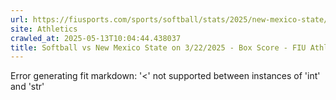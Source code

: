 ```yaml
---
url: https://fiusports.com/sports/softball/stats/2025/new-mexico-state/boxscore/12811
site: Athletics
crawled_at: 2025-05-13T10:04:44.438037
title: Softball vs New Mexico State on 3/22/2025 - Box Score - FIU Athletics
---
```


Error generating fit markdown: '<' not supported between instances of 'int' and 'str'